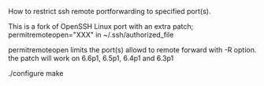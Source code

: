 How to restrict ssh remote portforwarding to specified port(s).

This is a fork of OpenSSH Linux port with an extra patch; permitremoteopen="XXX" in ~/.ssh/authorized_file  

permitremoteopen limits the port(s) allowd to remote forward with -R option.
the patch will work on 6.6p1, 6.5p1, 6.4p1 and 6.3p1 

./configure
make 
